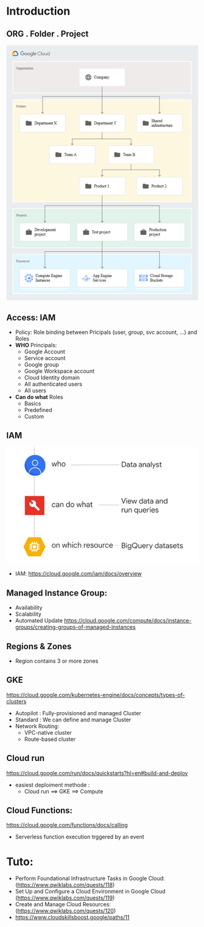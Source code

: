 # Introduction
## ORG . Folder . Project
  
![Global Archi](img/umacui39.jpg)

## Access: IAM
  * Policy: Role binding between Pricipals (user, group, svc account, ...) and Roles
  * **WHO** Principals:
    * Google Account
    * Service account
    * Google group
    * Google Workspace account
    * Cloud Identity domain
    * All authenticated users
    * All users
  * **Can do what** Roles
    * Basics
    * Predefined
    * Custom 

## IAM
![IAM](img/Capture%20d%E2%80%99%C3%A9cran%202022-11-22%20224026.jpg)
* IAM: https://cloud.google.com/iam/docs/overview

## Managed Instance Group: 
  * Availability
  * Scalability 
  * Automated Update
https://cloud.google.com/compute/docs/instance-groups/creating-groups-of-managed-instances 

## Regions & Zones
* Region contains 3 or more zones

## GKE
https://cloud.google.com/kubernetes-engine/docs/concepts/types-of-clusters
* Autopilot : Fully-provisioned and managed Cluster
* Standard : We can define and manage Cluster
* Network Routing: 
  * VPC-native cluster
  * Route-based cluster

## Cloud run
https://cloud.google.com/run/docs/quickstarts?hl=en#build-and-deploy
* easiest deploiment methode :
  * Cloud run ==> GKE ==> Compute

## Cloud Functions:
https://cloud.google.com/functions/docs/calling 
* Serverless function execution trggered by an event
# Tuto:
* Perform Foundational Infrastructure Tasks in Google Cloud: (https://www.qwiklabs.com/quests/118)
* Set Up and Configure a Cloud Environment in Google Cloud
(https://www.qwiklabs.com/quests/119)
* Create and Manage Cloud Resources: (https://www.qwiklabs.com/quests/120)
* https://www.cloudskillsboost.google/paths/11
